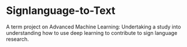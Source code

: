 # Signlanguage-to-Text
A term project on Advanced Machine Learning: Undertaking a study into understanding how to use deep learning to contribute to sign language research.
